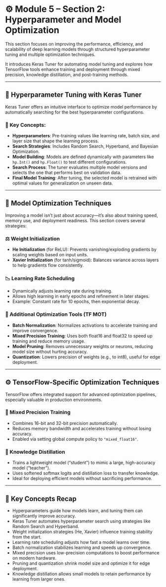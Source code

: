 # ⚙️ Module 5 – Section 2: Hyperparameter and Model Optimization

This section focuses on improving the performance, efficiency, and scalability of deep learning models through structured hyperparameter tuning and multiple optimization techniques.

It introduces Keras Tuner for automating model tuning and explores how TensorFlow tools enhance training and deployment through mixed precision, knowledge distillation, and post-training methods.

---

## 🧠 Hyperparameter Tuning with Keras Tuner

Keras Tuner offers an intuitive interface to optimize model performance by automatically searching for the best hyperparameter configurations.

### 🔧 Key Concepts:

- **Hyperparameters**: Pre-training values like learning rate, batch size, and layer size that shape the learning process.
- **Search Strategies**: Includes Random Search, Hyperband, and Bayesian Optimization.
- **Model Building**: Models are defined dynamically with parameters like `hp.Int()` and `hp.Float()` to test different configurations.
- **Search Process**: The tuner evaluates multiple model versions and selects the one that performs best on validation data.
- **Final Model Training**: After tuning, the selected model is retrained with optimal values for generalization on unseen data.

---

## 🚀 Model Optimization Techniques

Improving a model isn’t just about accuracy—it’s also about training speed, memory use, and deployment readiness. This section covers several strategies:

### ⚖️ Weight Initialization

- **He Initialization** (for ReLU): Prevents vanishing/exploding gradients by scaling weights based on input units.
- **Xavier Initialization** (for tanh/sigmoid): Balances variance across layers to help gradients flow consistently.

### 📉 Learning Rate Scheduling

- Dynamically adjusts learning rate during training.
- Allows high learning in early epochs and refinement in later stages.
- Example: Constant rate for 10 epochs, then exponential decay.

### 🧰 Additional Optimization Tools (TF MOT)

- **Batch Normalization**: Normalizes activations to accelerate training and improve convergence.
- **Mixed Precision Training**: Uses both float16 and float32 to speed up training and reduce memory usage.
- **Model Pruning**: Removes unnecessary weights or neurons, reducing model size without hurting accuracy.
- **Quantization**: Lowers precision of weights (e.g., to int8), useful for edge deployment.

---

## ⚙️ TensorFlow-Specific Optimization Techniques

TensorFlow offers integrated support for advanced optimization pipelines, especially valuable in production environments.

### 🔀 Mixed Precision Training

- Combines 16-bit and 32-bit precision automatically.
- Reduces memory bandwidth and accelerates training without losing accuracy.
- Enabled via setting global compute policy to `"mixed_float16"`.

### 🧪 Knowledge Distillation

- Trains a lightweight model (“student”) to mimic a large, high-accuracy model (“teacher”).
- Uses softened softmax logits and distillation loss to transfer knowledge.
- Ideal for deploying efficient models without sacrificing performance.

---

## 🔑 Key Concepts Recap

- Hyperparameters guide how models learn, and tuning them can significantly improve accuracy.
- Keras Tuner automates hyperparameter search using strategies like Random Search and Hyperband.
- Weight initialization strategies (He, Xavier) influence training stability from the start.
- Learning rate scheduling adjusts how fast a model learns over time.
- Batch normalization stabilizes learning and speeds up convergence.
- Mixed precision uses low-precision computations to boost performance on modern hardware.
- Pruning and quantization shrink model size and optimize it for edge deployment.
- Knowledge distillation allows small models to retain performance by learning from larger ones.
